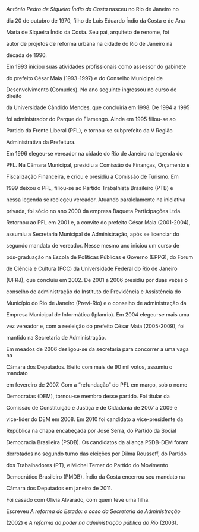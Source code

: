 

*Antônio Pedro de Siqueira Índio da Costa* nasceu no Rio de Janeiro no

dia 20 de outubro de 1970, filho de Luís Eduardo Índio da Costa e de Ana

Maria de Siqueira Índio da Costa. Seu pai, arquiteto de renome, foi

autor de projetos de reforma urbana na cidade do Rio de Janeiro na

década de 1990.



Em 1993 iniciou suas atividades profissionais como assessor do gabinete

do prefeito César Maia (1993-1997) e do Conselho Municipal de

Desenvolvimento (Comudes). No ano seguinte ingressou no curso de direito

da Universidade Cândido Mendes, que concluiria em 1998. De 1994 a 1995

foi administrador do Parque do Flamengo. Ainda em 1995 filiou-se ao

Partido da Frente Liberal (PFL), e tornou-se subprefeito da V Região

Administrativa da Prefeitura.



Em 1996 elegeu-se vereador na cidade do Rio de Janeiro na legenda do

PFL. Na Câmara Municipal, presidiu a Comissão de Finanças, Orçamento e

Fiscalização Financeira, e criou e presidiu a Comissão de Turismo. Em

1999 deixou o PFL, filiou-se ao Partido Trabalhista Brasileiro (PTB) e

nessa legenda se reelegeu vereador. Atuando paralelamente na iniciativa

privada, foi sócio no ano 2000 da empresa Baqueta Participações Ltda.



Retornou ao PFL em 2001 e, a convite do prefeito César Maia (2001-2004),

assumiu a Secretaria Municipal de Administração, após se licenciar do

segundo mandato de vereador. Nesse mesmo ano iniciou um curso de

pós-graduação na Escola de Políticas Públicas e Governo (EPPG), do Fórum

de Ciência e Cultura (FCC) da Universidade Federal do Rio de Janeiro

(UFRJ), que concluiu em 2002. De 2001 a 2006 presidiu por duas vezes o

conselho de administração do Instituto de Previdência e Assistência do

Município do Rio de Janeiro (Previ-Rio) e o conselho de administração da

Empresa Municipal de Informática (Iplanrio). Em 2004 elegeu-se mais uma

vez vereador e, com a reeleição do prefeito César Maia (2005-2009), foi

mantido na Secretaria de Administração.



Em meados de 2006 desligou-se da secretaria para concorrer a uma vaga na

Câmara dos Deputados. Eleito com mais de 90 mil votos, assumiu o mandato

em fevereiro de 2007. Com a “refundação” do PFL em março, sob o nome

Democratas (DEM), tornou-se membro desse partido. Foi titular da

Comissão de Constituição e Justiça e de Cidadania de 2007 a 2009 e

vice-líder do DEM em 2008. Em 2010 foi candidato a vice-presidente da

República na chapa encabeçada por José Serra, do Partido da Social

Democracia Brasileira (PSDB). Os candidatos da aliança PSDB-DEM foram

derrotados no segundo turno das eleições por Dilma Rousseff, do Partido

dos Trabalhadores (PT), e Michel Temer do Partido do Movimento

Democrático Brasileiro (PMDB). Índio da Costa encerrou seu mandato na

Câmara dos Deputados em janeiro de 2011.



Foi casado com Olivia Alvarado, com quem teve uma filha.



Escreveu *A reforma do Estado: o caso da Secretaria de Administração*

(2002) e *A reforma do poder na administração pública do Rio* (2003).



